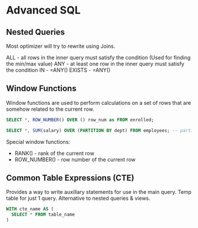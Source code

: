 # Advanced SQL

## Nested Queries

Most optimizer will try to rewrite using Joins.

ALL - all rows in the inner query must satisfy the condition (Used for finding the min/max value)
ANY - at least one row in the inner query must satisfy the condition
IN - =ANY()
EXISTS - =ANY()

## Window Functions

Window functions are used to perform calculations on a set of rows that are somehow related to the current row.

```sql
SELECT *, ROW_NUMBER() OVER () row_num as FROM enrolled;

SELECT *, SUM(salary) OVER (PARTITION BY dept) FROM employees; -- partition is similar to group by
```

Special window functions:
- RANK() - rank of the current row
- ROW_NUMBER() - row number of the current row

## Common Table Expressions (CTE)

Provides a way to write auxillary statements for use in the main query.
Temp table for just 1 query. Alternative to nested queries & views.

```sql
WITH cte_name AS (
  SELECT * FROM table_name
)
```